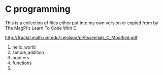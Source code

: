 # C programming

This is a collection of files either put into my own version or copied from by The MagPi's Learn To Code With C

http://fractal.math.unr.edu/~ejolson/pi/Essentials_C_Modified.pdf

1. hello_world
2. simple_addition
3. pointers
4. functions
5. 